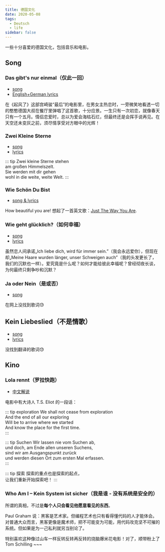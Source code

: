 ```yaml
---
title: 德国文化
date: 2020-05-08
tags:
  - Deutsch
  - life
sidebar: false
---
```


一些十分喜爱的德国文化，包括音乐和电影。

<!-- more -->

## Song

### Das gibt's nur einmal（仅此一回）

- [song](https://www.bilibili.com/video/BV1gb411G7LX)
- [English+German lyrics](https://lyricstranslate.com/en/das-gibts-nur-einmal-it-only-happens-once.html)

在《起风了》这部宫崎骏“最后”的电影里，在男女主热恋时，一旁微笑地看透一切的憨憨德国大叔在餐厅里弹唱了这首歌，十分应景。一生只有一次初恋，就像春天只有一个五月。情侣恋爱时，总以为爱会海枯石烂，但最终还是会挥手说再见。在天空还未变灰之前，须尽情享受对方眼中的光辉！

### Zwei Kleine Sterne

- [song](https://youtu.be/bjbdrJngKFA)
- [lyrics](https://lyricstranslate.com/en/zwei-kleine-sterne-two-little-stars.html)

::: tip
Zwei kleine Sterne stehen  
am großen Himmelszelt.  
Sie werden mit dir gehen  
wohl in die weite, weite Welt.
:::

### Wie Schön Du Bist

- [song & lyrics](https://youtu.be/eTNKnD0RNVo)

How beautiful you are! 想起了一首英文歌：[Just The Way You Are](https://youtu.be/LjhCEhWiKXk).

### Wie geht glücklich?（如何幸福）

- [song](https://youtu.be/sovU0R5A7mk)
- [lyrics](https://lyricstranslate.com/en/wie-geht-gl%C3%BCcklich-how-does-happy-work.html)

虽然恋人间承诺„Ich liebe dich, wird für immer sein.”（我会永远爱你），但现在却„Meine Haare wurden länger, unser Schweigen auch”（我的头发更长了，我们的沉默也一样）。爱究竟是什么呢？如何才能给彼此幸福呢？曾经彻夜长谈，为何最终只剩争吵和沉默？

### Ja oder Nein（是或否）

- [song](https://youtu.be/_h5Itf6ORRI)

在网上没找到歌词:sweat:

## Kein Liebeslied（不是情歌）

- [song](https://youtu.be/HpFRyCee5gE)
- [lyrics](https://www.musixmatch.com/lyrics/Tom-Schilling-The-Jazz-Kids/Kein-Liebeslied)

没找到翻译的歌词:sweat:

## Kino

### Lola rennt（罗拉快跑）

- [中文解说](https://www.bilibili.com/video/BV1kW411e7nm/)

电影中有大诗人 T.S. Eliot 的一段话：

::: tip exploration
We shall not cease from exploration  
And the end of all our exploring  
Will be to arrive where we started  
And know the place for the first time.  
:::

::: tip Suchen
Wir lassen nie vom Suchen ab,  
und doch, am Ende allen unseren Suchens,  
sind wir am Ausgangspunkt zurück  
und werden diesen Ort zum ersten Mal erfassen.  
:::

::: tip 探索
探索的重点也是探索的起点，  
让我们重新开始探索吧！
:::

### Who Am I – Kein System ist sicher（我是谁 - 没有系统是安全的）

所谓的真相，不过是**每个人只会看见他愿意看见的东西**。

Paul Graham 说：黑客是艺术家。但编程艺术也只有看得懂代码的人才能体会。对普通大众而言，黑客更像是魔术师，把不可能变为可能，用代码攻克坚不可摧的系统。但如果是为一己私利就另当别论了。

特别喜欢这种像过山车一样反转反转再反转的烧脑爆米花电影！对了，顺带粉上了 Tom Schilling ~~~
